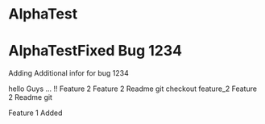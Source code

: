 # AlphaTest
# AlphaTestFixed Bug 1234 
Adding Additional infor for bug 1234

hello Guys ... !! Feature 2 
Feature 2 Readme git checkout feature_2 
Feature 2 Readme git 

Feature 1 Added    
